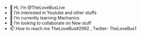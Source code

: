 - 👋 Hi, I’m @TheLoveBusLive
- 👀 I’m interested in Youtube and other stuffs
- 🌱 I’m currently learning Machanics
- 💞️ I’m looking to collaborate on New stuff
- 📫 How to reach me TheLoveBus#2992 , Twitter- TheLoveBus1

<!---
TheLoveBusLive/TheLoveBusLive is a ✨ special ✨ repository because its `README.md` (this file) appears on your GitHub profile.
You can click the Preview link to take a look at your changes.
--->
